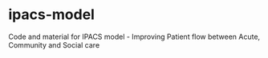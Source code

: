 # ipacs-model
Code and material for IPACS model - Improving Patient flow between Acute, Community and Social care
